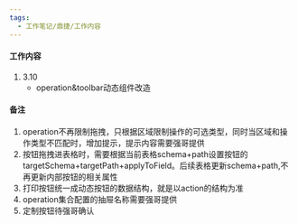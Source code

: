 ```yaml
---
tags:
  - 工作笔记/鼎捷/工作内容
---
```

#### 工作内容

1. 3.10
	- operation&toolbar动态组件改造

#### 备注
1. operation不再限制拖拽，只根据区域限制操作的可选类型，同时当区域和操作类型不匹配时，增加提示，提示内容需要强哥提供
2. 按钮拖拽进表格时，需要根据当前表格schema+path设置按钮的targetSchema+targetPath+applyToField。后续表格更新schema+path,不再更新内部按钮的相关属性
3. 打印按钮统一成动态按钮的数据结构，就是以action的结构为准
4. operation集合配置的抽屉名称需要强哥提供
5. 定制按钮待强哥确认